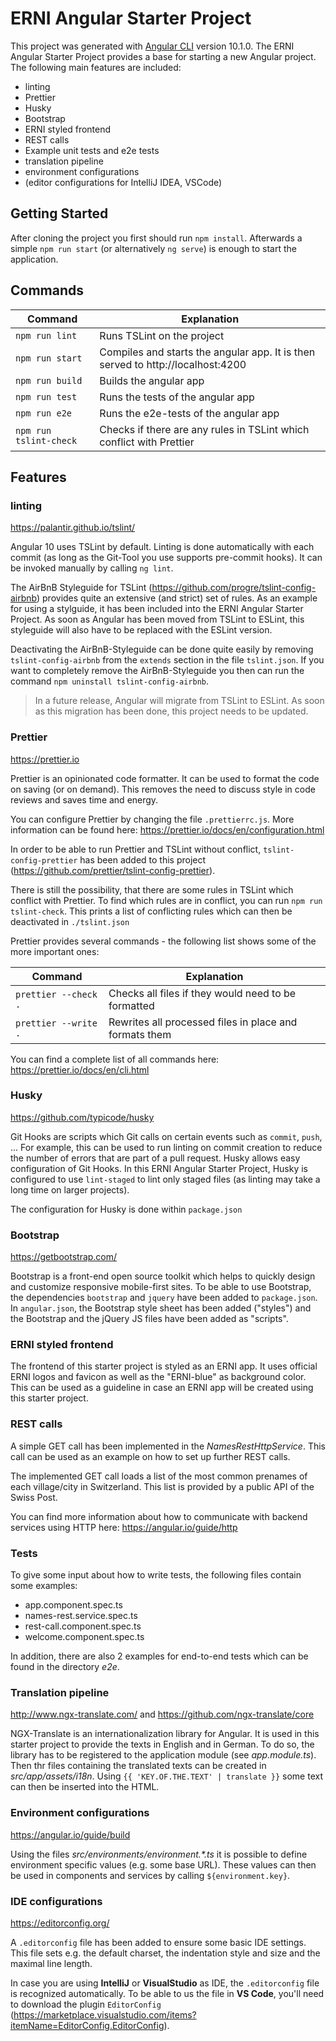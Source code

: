 # ERNI Angular Starter Project

This project was generated with [Angular CLI](https://github.com/angular/angular-cli) version 10.1.0.
The ERNI Angular Starter Project provides a base for starting a new Angular project. The following main features are included:

- linting
- Prettier
- Husky
- Bootstrap
- ERNI styled frontend
- REST calls
- Example unit tests and e2e tests
- translation pipeline
- environment configurations
- (editor configurations for IntelliJ IDEA, VSCode)

## Getting Started

After cloning the project you first should run `npm install`. Afterwards a simple `npm run start` (or alternatively `ng serve`) is enough to start the application.

## Commands

| Command                | Explanation                                                                     |
| ---------------------- | ------------------------------------------------------------------------------- |
| `npm run lint`         | Runs TSLint on the project                                                      |
| `npm run start`        | Compiles and starts the angular app. It is then served to http://localhost:4200 |
| `npm run build`        | Builds the angular app                                                          |
| `npm run test`         | Runs the tests of the angular app                                               |
| `npm run e2e`          | Runs the e2e-tests of the angular app                                           |
| `npm run tslint-check` | Checks if there are any rules in TSLint which conflict with Prettier            |

## Features

### linting

https://palantir.github.io/tslint/

Angular 10 uses TSLint by default. Linting is done automatically with each commit (as long as the Git-Tool you use supports pre-commit hooks). It can be invoked manually by calling `ng lint`.

The AirBnB Styleguide for TSLint (https://github.com/progre/tslint-config-airbnb) provides quite an extensive (and strict) set of rules.
As an example for using a stylguide, it has been included into the ERNI Angular Starter Project.
As soon as Angular has been moved from TSLint to ESLint, this styleguide will also have to be replaced with the ESLint version.

Deactivating the AirBnB-Styleguide can be done quite easily by removing `tslint-config-airbnb` from the `extends` section in the file `tslint.json`.
If you want to completely remove the AirBnB-Styleguide you then can run the command `npm uninstall tslint-config-airbnb`.

> In a future release, Angular will migrate from TSLint to ESLint.
> As soon as this migration has been done, this project needs to be updated.

### Prettier

https://prettier.io

Prettier is an opinionated code formatter. It can be used to format the code on saving (or on demand).
This removes the need to discuss style in code reviews and saves time and energy.

You can configure Prettier by changing the file `.prettierrc.js`.
More information can be found here: https://prettier.io/docs/en/configuration.html

In order to be able to run Prettier and TSLint without conflict, `tslint-config-prettier` has been added to this project (https://github.com/prettier/tslint-config-prettier).

There is still the possibility, that there are some rules in TSLint which conflict with Prettier.
To find which rules are in conflict, you can run `npm run tslint-check`.
This prints a list of conflicting rules which can then be deactivated in `./tslint.json`

Prettier provides several commands - the following list shows some of the more important ones:

| Command              | Explanation                                            |
| -------------------- | ------------------------------------------------------ |
| `prettier --check .` | Checks all files if they would need to be formatted    |
| `prettier --write .` | Rewrites all processed files in place and formats them |

You can find a complete list of all commands here: https://prettier.io/docs/en/cli.html

### Husky

https://github.com/typicode/husky

Git Hooks are scripts which Git calls on certain events such as `commit`, `push`, ...
For example, this can be used to run linting on commit creation to reduce the number of errors that are part of a pull request.
Husky allows easy configuration of Git Hooks.
In this ERNI Angular Starter Project, Husky is configured to use `lint-staged` to lint only staged files
(as linting may take a long time on larger projects).

The configuration for Husky is done within `package.json`

### Bootstrap

https://getbootstrap.com/

Bootstrap is a front-end open source toolkit which helps to quickly design and customize responsive mobile-first sites.
To be able to use Bootstrap, the dependencies `bootstrap` and `jquery` have been added to `package.json`.
In `angular.json`, the Bootstrap style sheet has been added ("styles") and the Bootstrap and the jQuery JS files have been added as "scripts".

### ERNI styled frontend

The frontend of this starter project is styled as an ERNI app.
It uses official ERNI logos and favicon as well as the "ERNI-blue" as background color.
This can be used as a guideline in case an ERNI app will be created using this starter project.

### REST calls

A simple GET call has been implemented in the _NamesRestHttpService_.
This call can be used as an example on how to set up further REST calls.

The implemented GET call loads a list of the most common prenames of each village/city in Switzerland.
This list is provided by a public API of the Swiss Post.

You can find more information about how to communicate with backend services using HTTP here: https://angular.io/guide/http

### Tests

To give some input about how to write tests, the following files contain some examples:

- app.component.spec.ts
- names-rest.service.spec.ts
- rest-call.component.spec.ts
- welcome.component.spec.ts

In addition, there are also 2 examples for end-to-end tests which can be found in the directory _e2e_.

### Translation pipeline

http://www.ngx-translate.com/ and https://github.com/ngx-translate/core

NGX-Translate is an internationalization library for Angular.
It is used in this starter project to provide the texts in English and in German.
To do so, the library has to be registered to the application module (see _app.module.ts_).
Then thr files containing the translated texts can be created in _src/app/assets/i18n_.
Using `{{ 'KEY.OF.THE.TEXT' | translate }}` some text can then be inserted into the HTML.

### Environment configurations

https://angular.io/guide/build

Using the files _src/environments/environment.\*.ts_ it is possible to define environment specific values (e.g. some base URL).
These values can then be used in components and services by calling `${environment.key}`.

### IDE configurations

https://editorconfig.org/

A `.editorconfig` file has been added to ensure some basic IDE settings.
This file sets e.g. the default charset, the indentation style and size and the maximal line length.

In case you are using **IntelliJ** or **VisualStudio** as IDE, the `.editorconfig` file is recognized automatically.
To be able to us the file in **VS Code**, you'll need to download the plugin `EditorConfig` (https://marketplace.visualstudio.com/items?itemName=EditorConfig.EditorConfig).
